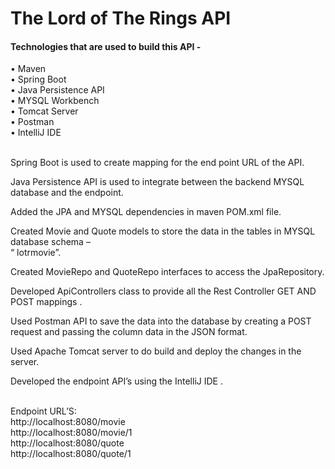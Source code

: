 <h1>The Lord of The Rings API</h1>
<h4>Technologies that are used to build this API - </h4>
•	Maven<br/>
•	Spring Boot<br/>
•	Java Persistence API<br/>
•	MYSQL Workbench<br/>
•	Tomcat Server<br/>
•	Postman<br/>
•	IntelliJ IDE<br/><br/>

Spring Boot is used to create mapping for the end point URL of the API. <br/>

Java Persistence API is used to integrate between the backend MYSQL database and the endpoint. <br/>

Added the JPA and MYSQL dependencies in maven POM.xml file.<br/>

Created Movie and Quote models to store the data in the tables in MYSQL database schema –               
“ lotrmovie”. <br/>

Created MovieRepo and QuoteRepo interfaces to access the JpaRepository.<br/>

Developed ApiControllers class to provide all the Rest Controller GET AND POST mappings .<br/>

Used Postman API to save the data into the database by creating a POST request and passing the column data in the JSON format. <br/>

Used Apache Tomcat server to do build and deploy the changes in the server.<br/>

Developed the endpoint API’s using the IntelliJ IDE .<br/><br/>

Endpoint URL’S:<br/>
http://localhost:8080/movie<br/>
http://localhost:8080/movie/1<br/>
http://localhost:8080/quote<br/>
http://localhost:8080/quote/1<br/>

